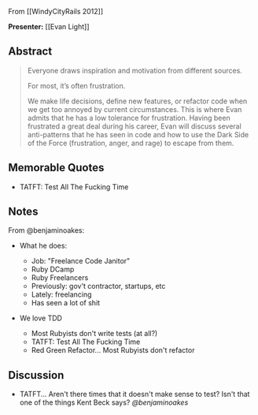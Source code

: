 From [[WindyCityRails 2012]]

**Presenter:** [[Evan Light]]

## Abstract

> Everyone draws inspiration and motivation from different sources.
> 
> For most, it’s often frustration.
> 
> We make life decisions, define new features, or refactor code when we get too annoyed by current circumstances. This is where Evan admits that he has a low tolerance for frustration. Having been frustrated a great deal during his career, Evan will discuss several anti-patterns that he has seen in code and how to use the Dark Side of the Force (frustration, anger, and rage) to escape from them.

## Memorable Quotes

* TATFT: Test All The Fucking Time

## Notes

From @benjaminoakes:

* What he does:
  * Job: "Freelance Code Janitor"
  * Ruby DCamp
  * Ruby Freelancers
  * Previously: gov't contractor, startups, etc
  * Lately: freelancing
  * Has seen a lot of shit

* We love TDD
  * Most Rubyists don't write tests (at all?)
  * TATFT: Test All The Fucking Time
  * Red Green Refactor... Most Rubyists don't refactor

## Discussion

* TATFT... Aren't there times that it doesn't make sense to test?  Isn't that one of the things Kent Beck says?  _@benjaminoakes_
